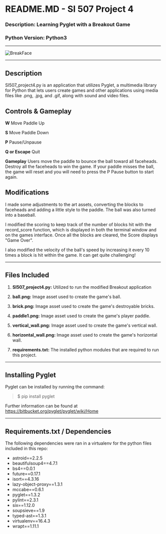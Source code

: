 # README.MD - SI 507 Project 4
### Description: Learning Pyglet with a Breakout Game
### Python Version: Python3
---

![BreakFace](http://corbetgriffith.com/img/BreakFace.gif)

---
## Description
SI507_project4.py is an application that utilizes Pyglet, a multimedia library for Python that lets users create games and other applications using media files like .png, .jpg, and .gif, along with sound and video files.

## Controls & Gameplay

**W** Move Paddle Up

**S** Move Paddle Down

**P** Pause/Unpause

**Q or Escape** Quit

**Gameplay** Users move the paddle to bounce the ball toward all faceheads. Destroy all the faceheads to win the game. If your paddle misses the ball, the game will reset and you will need to press the P Pause button to start again.

## Modifications ##

I made some adjustments to the art assets, converting the blocks to faceheads and adding a little style to the paddle. The ball was also turned into a baseball.

I modified the scoring to keep track of the number of blocks hit with the record_score function, which is displayed in both the terminal window and on the games interface. Once all the blocks are cleared, the Score displays "Game Over".

I also modified the velocity of the ball's speed by increasing it every 10 times a block is hit within the game. It can get quite challenging!

---
## Files Included
1. **SI507_project4.py:** Utilized to run the modified Breakout application

2. **ball.png:** Image asset used to create the game's ball.

3. **brick.png:** Image asset used to create the game's destroyable bricks.

4. **paddle1.png:** Image asset used to create the game's player paddle.

5. **vertical_wall.png:** Image asset used to create the game's vertical wall.

6. **horizontal_wall.png:** Image asset used to create the game's horizontal wall.

7. **requirements.txt:** The installed python modules that are required to run this project.

---
## Installing Pyglet

Pyglet can be installed by running the command:

> $ pip install pyglet

Further information can be found at https://bitbucket.org/pyglet/pyglet/wiki/Home

---
## Requirements.txt / Dependencies

The following dependencies were ran in a virtualenv for the python files included in this repo:


- astroid==2.2.5
- beautifulsoup4==4.7.1
- bs4==0.0.1
- future==0.17.1
- isort==4.3.16
- lazy-object-proxy==1.3.1
- mccabe==0.6.1
- pyglet==1.3.2
- pylint==2.3.1
- six==1.12.0
- soupsieve==1.9
- typed-ast==1.3.1
- virtualenv==16.4.3
- wrapt==1.11.1

